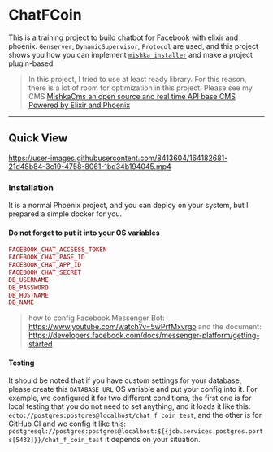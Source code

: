 # ChatFCoin

This is a training project to build chatbot for Facebook with elixir and phoenix. `Genserver`, `DynamicSupervisor`, `Protocol` are used, and this project shows you how you can implement [`mishka_installer`](https://github.com/mishka-group/mishka_installer) and make a project plugin-based.

> In this project, I tried to use at least ready library. For this reason, there is a lot of room for optimization in this project. Please see my CMS [MishkaCms an open source and real time API base CMS Powered by Elixir and Phoenix](https://github.com/mishka-group/mishka-cms)

---

## Quick View


https://user-images.githubusercontent.com/8413604/164182681-21d48b84-3c19-4758-8061-1bd34b194045.mp4



### Installation

It is a normal Phoenix project, and you can deploy on your system, but I prepared a simple docker for you.

#### Do not forget to put it into your OS variables

```elixir
FACEBOOK_CHAT_ACCSESS_TOKEN
FACEBOOK_CHAT_PAGE_ID
FACEBOOK_CHAT_APP_ID
FACEBOOK_CHAT_SECRET
DB_USERNAME
DB_PASSWORD
DB_HOSTNAME
DB_NAME
```

> how to config Facebook Messenger Bot: https://www.youtube.com/watch?v=5wPrfMxvrgo and the document: https://developers.facebook.com/docs/messenger-platform/getting-started


#### Testing

It should be noted that if you have custom settings for your database, please create this `DATABASE_URL` OS variable and put your config into it. For example, we configured it for two different conditions, the first one is for local testing that you do not need to set anything, and it loads it like this: `ecto://postgres:postgres@localhost/chat_f_coin_test`, and the other is for GitHub CI and we config it like this: `postgresql://postgres:postgres@localhost:${{job.services.postgres.ports[5432]}}/chat_f_coin_test` it depends on your situation.

